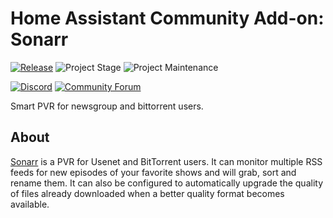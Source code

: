 # Home Assistant Community Add-on: Sonarr

[![Release][release-shield]][release] ![Project Stage][project-stage-shield] ![Project Maintenance][maintenance-shield]

[![Discord][discord-shield]][discord] [![Community Forum][forum-shield]][forum]

Smart PVR for newsgroup and bittorrent users.

## About

[Sonarr] is a PVR for Usenet and BitTorrent users. It can monitor multiple RSS
feeds for new episodes of your favorite shows and will grab, sort and rename
them. It can also be configured to automatically upgrade the quality of files
already downloaded when a better quality format becomes available.

[Sonarr]: https://sonarr.tv/

[discord-shield]: https://img.shields.io/discord/330944238910963714.svg
[discord]: https://discord.gg/c5DvZ4e
[forum-shield]: https://img.shields.io/badge/community-forum-brightgreen.svg
[forum]: https://community.home-assistant.io/t/?u=frenck
[maintenance-shield]: https://img.shields.io/maintenance/yes/2024.svg
[project-stage-shield]: https://img.shields.io/badge/project%20stage-experimental-yellow.svg
[release-shield]: https://img.shields.io/badge/version-v0.2.4-blue.svg
[release]: https://github.com/hassio-addons/addon-sonarr/tree/v0.2.4